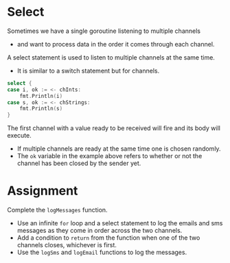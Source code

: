 # Select

Sometimes we have a single goroutine listening to multiple channels

- and want to process data in the order it comes through each channel.

A select statement is used to listen to multiple channels at the same time.

- It is similar to a switch statement but for channels.

```go
select {
case i, ok := <- chInts:
    fmt.Println(i)
case s, ok := <- chStrings:
    fmt.Println(s)
}
```

The first channel with a value ready to be received will fire and its body will execute.

- If multiple channels are ready at the same time one is chosen randomly.
- The `ok` variable in the example above refers to whether or not the channel has been closed by the sender yet.

# Assignment

Complete the `logMessages` function.

- Use an infinite `for` loop and a select statement to log the emails and sms messages as they come in order across the two channels.
- Add a condition to `return` from the function when one of the two channels closes, whichever is first.
- Use the `logSms` and `logEmail` functions to log the messages.
